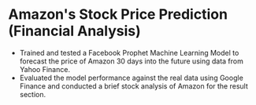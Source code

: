 # Amazon's Stock Price Prediction (Financial Analysis)

- Trained and tested a Facebook Prophet Machine Learning Model to forecast the price of Amazon 30 days into the future using data from Yahoo Finance. 
- Evaluated the model performance against the real data using Google Finance and conducted a brief stock analysis of Amazon for the result section. 
